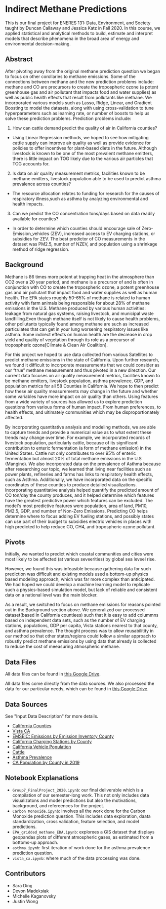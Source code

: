 # Indirect Methane Predictions

This is our final project for ENERES 131: Data, Environment, and Society taught by Duncan Callaway and Jessica Katz in Fall 2020. In this course, we applied statistical and analytical methods to build, estimate and interpret models that describe phenomena in the broad area of energy and environmental decision-making.


## Abstract
After pivoting away from the original methane prediction question we began to focus on other corollaries to methane emissions. Some of the connections between methane and the new prediction problems include: methane and CO are precursors to create the tropospheric ozone (a potent greenhouse gas and air pollutant that impacts food and water supplies) as well as public health effects that result from pollutants like methane. We incorporated various models such as Lasso, Ridge, Linear, and Gradient Boosting to model the datasets, along with using cross-validation to tune hyperparameters such as learning rate, or number of boosts to help us solve these prediction problems. Prediction problems include:

1. How can cattle demand predict the quality of air in California counties?
  - Using Linear Regression methods, we hoped to see how mitigating cattle supply can improve air quality as well as provide evidence for policies to offer incentives for plant-based diets in the future. Although livestock is known to be one of the most prevalent methane emitters, there is little impact on TOG likely due to the various air particles that TOG accounts for.

2. Is data on air quality measurement metrics, facilities known to be methane emitters, livestock population able to be used to predict asthma prevalence across counties?
  - The resource allocation relates to funding for research for the causes of respiratory illness,such as asthma by analyzing environmental and health impacts.

3. Can we predict the CO concentration tons/days based on data readily available for counties?
  - In order to determine which counties should encourage sale of Zero-Emission_vehicles (ZEV), increased access to EV charging stations, or subsidies for ZEV. The best predictor of CO measurements in the dataset was PM2.5, number of NZEV, and population using a shrinkage method of ridge regression.


## Background
Methane is 86 times more potent at trapping heat in the atmosphere than CO2 over a 20 year period, and methane is a precursor of and is often in conjunction with CO to create the tropospheric ozone, a potent greenhouse gas and air pollutant that impact food and water supplies as well as human health. The EPA states roughly 50-65% of methane is related to human activity with farm animals being responsible for about 28% of methane emissions in the U.S. Methane produced by various human activities: leakage from natural gas systems, raising livestock, and municipal waste landfilling.Even though methane itself is not likely to cause health problems, other pollutants typically found among methane are such as increased particulates that can get in your lung worsening respiratory issues like asthma. Some indirect effects on human health are the decrease in crop yield and quality of vegetation through its role as a precursor of tropospheric ozone[Climate & Clean Air Coalition].

For this project we hoped to use data collected from various Satellites to predict methane emissions in the state of California. Upon further research, we found it difficult to incorporate measurements that we could consider as our “true” methane measurement and thus pivoted in a new direction. Our current data focuses on air quality measurement metrics, facilities known to be methane emitters, livestock population, asthma prevalence, GDP, and population metrics for all 58 Counties in California. We hope to then predict how these air quality measurements may change in the future and whether some variables have more impact on air quality than others. Using features from a wide variety of sources has allowed us to explore prediction questions from various forms of human impact. From human preferences, to health effects, and ultimately communities which may be disproportionately affected.

By incorporating quantitative analysis and modeling methods, we are able to capture trends and provide a numerical value as to what extent these trends may change over time. For example, we incorporated records of livestock population, particularly cattle, because of its significant contribution to enteric fermentation (a form of methane emission) in the United States. Cattle not only contributes to over 95% of enteric fermentation but almost 20% of total methane emissions in the U.S (Mangino). We also incorporated data on the prevalence of Asthma because after researching our topic, we learned that living near facilities such as power plants, refineries and farms has links to respiratory health effects, such as Asthma. Additionally, we have incorporated data on the specific coordinates of these counties to produce detailed visualizations. Incorporating quantitative analysis helped quantify the predicted amount of CO ton/day the county produces, and it helped determine which features have the greatest predictive power which features can be excluded. The model's most predictive features were population, area of land, PM10, PM2.5, GDP, and number of Non-Zero Emissions. Predicting CO helps determine where to focus adding EV fueling stations, and possibly states can use part of their budget to subsidies electric vehicles in places with high predicted to help reduce CO, CH4, and tropospheric ozone pollutant.


## Pivots
Initially, we wanted to predict which coastal communities and cities were most likely to be affected (at various seveerities) by global sea leveel rise.

However, we found this was infeasible because gathering data for such prediction was difficult and existing models used a bottom-up physics based modeling approach, which was far more complex than anticipated. We had hoped we could develop a machine learning model to replicate such a physics-based simulation model, but lack of reliable and consistent data on a national level was the main blocker. 

As a result, we switched to focus on methane emissions for reasons pointed out in the Background section above. We generalized our processed dataset(based in California countiees)  such that it is easy to add colummns based on independent data sets, such as the number of EV charging stations, populations, GDP per capita, Vista stations nearest to that county, and asthma prevalence. The thought process was to allow reusabilitity in our method so that other states/regions could follow a similar approach to robustly predict methane emissions by using data that already is collected to reduce the cost of meeasuring atmospheric methane. 


## Data Files

All data files can be found in [this Google Drive](https://drive.google.com/drive/folders/1gVO-JZjgHuoyeFx5ycSWdZOTDbbPbPbB?usp=sharing).

All data files come directly from the data sources. We also processed the data for our particular needs, which can be found in [this Google Drive](https://drive.google.com/drive/folders/1pw7uMJEV7jb5Y_hGf1M_XEFp5-oelMAL?usp=sharing).

## Data Sources
See "Input Data Description" for more details.
- [California Counties](https://catalog.data.gov/dataset/tiger-line-shapefile-2016-state-california-current-county-subdivision-state-based)
- [Vista CA](https://daac.ornl.gov/NACP/guides/NACP_Vista_CA_CH4_Inventory.html)
- [EMSEIC: Emissions by Emission Inventory County](https://ww3.arb.ca.gov/ei/maps/2017statemap/cntymap.htm)
- [California Charging Stations by County](https://www.energy.ca.gov/data-reports/energy-insights/zero-emission-vehicle-and-charger-statistics)
- [California Vehicle Population](https://www.energy.ca.gov/data-reports/energy-insights/zero-emission-vehicle-and-charger-statistics)
- [Cattle](https://quickstats.nass.usda.gov/)
- [Asthma Prevalence](https://healthdata.gov/dataset/asthma-hospitalization-rates-county/resource/9e998582-a70b-4c5c-a2bd-d7b358431944#%7Bquery:%7Bq:!alameda%7D%7D)
- [CA Population by County in 2019](https://www.california-demographics.com/counties_by_population)

## Notebook Explanations
- `Group7_FinalProject_2020.ipynb`: our final deliverable which is a compilation of our semester-long work. This not only includes data visualizatons and model predictions but also the motivations, background, and refereences for the project.
- `Carbon Monoxide.ipynb`: involves all the work done for the Carbon Monoxide prediction question. This includes data exploration, daata standardization, cross validation, feature selection, and model predictions.
- `EPA_gridded_methane_EDA.ipynb`: explorees a GIS dataset that displays geopandas plots of different atmospheric gases, as estimated from a bottoms-up approach.
- `asthma.ipynb`: first iteration of work done for the asthma prevalence prediction question.
- `vista_ca.ipynb`: where much of the data processing was done. 


## Contributors
- Sara Ding
- Devon Madeksiak
- Michelle Kaganovsky
- Justin Wong

